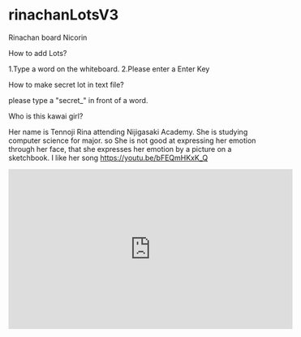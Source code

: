 # rinachanLotsV3
Rinachan board Nicorin

How to add Lots?

1.Type a word on the whiteboard.
2.Please enter a Enter Key

How to make secret lot in text file?

please type a "secret_" in front of a word.

Who is this kawai girl?

Her name is Tennoji Rina attending Nijigasaki Academy.
She is studying computer science for major.
so She is not good at expressing her emotion through her face, that she expresses her emotion by a picture on a sketchbook.
I like her song https://youtu.be/bFEQmHKxK_Q

<iframe width="560" height="315" src="https://www.youtube.com/embed/bFEQmHKxK_Q" frameborder="0" allow="accelerometer; autoplay; clipboard-write; encrypted-media; gyroscope; picture-in-picture" allowfullscreen></iframe>
